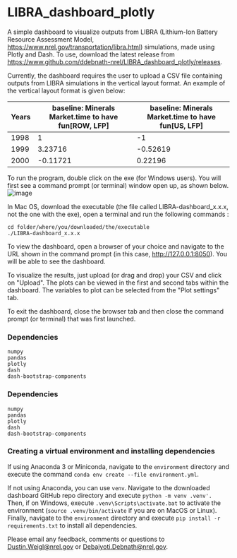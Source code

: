 # LIBRA_dashboard_plotly

A simple dashboard to visualize outputs from LIBRA (Lithium-Ion Battery Resource Assessment Model, https://www.nrel.gov/transportation/libra.html) simulations, made using Plotly and Dash. To use, download the latest release from https://www.github.com/ddebnath-nrel/LIBRA_dashboard_plotly/releases.

Currently, the dashboard requires the user to upload a CSV file containing outputs from LIBRA simulations in the vertical layout format. An example of the vertical layout format is given below:

| Years | baseline: Minerals Market.time to have fun[ROW, LFP] | baseline: Minerals Market.time to have fun[US, LFP] |
| ----- | ---------------------------------------------------- | --------------------------------------------------- |
| 1998  | 1                                                    | -1                                                  |
| 1999  | 3.23716                                              | -0.52619                                            |
| 2000  | -0.11721                                             | 0.22196                                             |

To run the program, double click on the exe (for Windows users). You will first see a command prompt (or terminal) window open up, as shown below.
![image](https://user-images.githubusercontent.com/107583173/194936368-3e2183de-ef33-4bc6-a3b8-1ba8c56691c5.png)

In Mac OS, download the executable (the file called LIBRA-dashboard_x.x.x, not the one with the exe), open a terminal and run the following commands : 
```
cd folder/where/you/downloaded/the/executable
./LIBRA-dashboard_x.x.x
```

To view the dashboard, open a browser of your choice and navigate to the URL shown in the command prompt (in this case, http://127.0.0.1:8050). You will be able to see the dashboard.

To visualize the results, just upload (or drag and drop) your CSV and click on "Upload". The plots can be viewed in the first and second tabs within the dashboard. The variables to plot can be selected from the "Plot settings" tab.


To exit the dashboard, close the browser tab and then close the command prompt (or terminal) that was first launched.

### Dependencies

```
numpy
pandas
plotly
dash
dash-bootstrap-components
```

### Dependencies

```
numpy
pandas
plotly
dash
dash-bootstrap-components
```

### Creating a virtual environment and installing dependencies

If using Anaconda 3 or Miniconda, navigate to the `environment` directory and execute the command
`conda env create --file environment.yml`.

If not using Anaconda, you can use `venv`. Navigate to the downloaded dashboard GitHub repo directory and execute `python -m venv .venv'.` Then, if on Windows, execute `.venv\Scripts\activate.bat` to activate the environment (`source .venv/bin/activate` if you are on MacOS or Linux). Finally, navigate to the `environment` directory and execute `pip install -r requirements.txt` to install all dependencies.

Please email any feedback, comments or questions to Dustin.Weigl@nrel.gov or Debajyoti.Debnath@nrel.gov.
